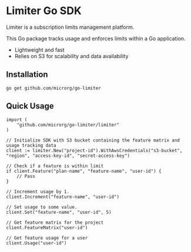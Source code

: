 # Limiter Go SDK

Limiter is a subscription limits management platform.

This Go package tracks usage and enforces limits within a Go application.

- Lightweight and fast
- Relies on S3 for scalability and data availability


## Installation

```
go get github.com/microrg/go-limiter
```

## Quick Usage

```golang
import (
    "github.com/microrg/go-limiter/limiter"
)

// Initialize SDK with S3 bucket containing the feature matrix and usage tracking data
client := limiter.New("project-id").WithAwsCredentials("s3-bucket", "region", "access-key-id", "secret-access-key")

// Check if a feature is within limit
if client.Feature("plan-name", "feature-name", "user-id") {
    // Pass
}

// Increment usage by 1.
client.Increment("feature-name", "user-id")

// Set usage to some value.
client.Set("feature-name", "user-id", 5)

// Get feature matrix for the project
client.FeatureMatrix("user-id")

// Get feature usage for a user
client.Usage("user-id")
```